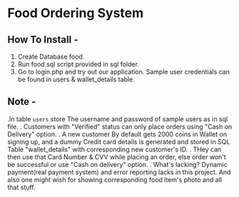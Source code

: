 # Food Ordering System

How To Install -
---------

1. Create Database food.
2. Run food.sql script provided in sql folder.
3. Go to login.php and try out our application. Sample user credentials can be found in users & wallet_details table.

Note -
---------
.In table `users` store The username and password of sample users as in sql file.
. Customers with "Verified" status can only place orders using "Cash on Delivery" option.
. A new customer By default gets 2000 coins in Wallet on signing up, and a dummy Credit card details is generated and stored in SQL Table "wallet_details" with corresponding new customer's ID.
. THey can then use that Card Number & CVV while placing an order, else order won't be successful or use "Cash on delivery" option.
. What's lacking? Dynamic payment(real payment system) and error reporting lacks in this project. And also one might wish for showing corresponding food item's photo and all that stuff.
